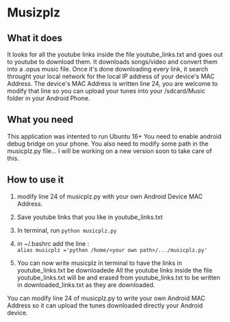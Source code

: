 # Musizplz

## What it does
It looks for all the youtube links inside the file youtube_links.txt and
goes out to youtube to download them. It downloads songs/video and convert them into a .opus music file.
Once it's done downloading every link, it search throught your local network for the local IP address of your device's MAC Address.
The device's MAC Address is written line 24, you are welcome to modify that line so you can upload your tunes into your /sdcard/Music folder in your Android Phone.


## What you need
This application was intented to run Ubuntu 16+
You need to enable android debug bridge on your phone.
You also need to modify some path in the musicplz.py file...
I will be working on a new version soon to take care of this.


## How to use it
1. modify line 24 of musicplz.py with your own Android Device MAC Address.
2. Save youtube links that you like in youtube_links.txt
3. In terminal, run 
`
python musicplz.py    
`

4. in ~/.bashrc add the line :   
`
alias musicplz ='python /home/<your own path>/.../musicplz.py'
`

5. You can now write musicplz in terminal to have the links in youtube_links.txt be downloadede
All the youtube links inside the file youtube_links.txt will be and erased from youtube_links.txt to be written in downloaded_links.txt as they are downloaded.


You can modify line 24 of musicplz.py to write your own Android MAC Address so it can upload the tunes downloaded directly  your Android device.